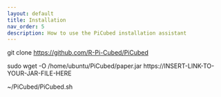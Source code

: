 ```yaml
---
layout: default
title: Installation
nav_order: 5
description: How to use the PiCubed installation assistant
---
```

git clone https://github.com/R-Pi-Cubed/PiCubed

sudo wget -O /home/ubuntu/PiCubed/paper.jar https://INSERT-LINK-TO-YOUR-JAR-FILE-HERE

~/PiCubed/PiCubed.sh